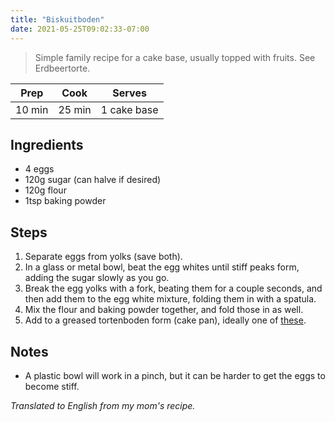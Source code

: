 ```yaml
---
title: "Biskuitboden"
date: 2021-05-25T09:02:33-07:00
---
```

> Simple family recipe for a cake base, usually topped with fruits. See Erdbeertorte.

| Prep   | Cook | Serves |
| :----: | :----: | :----: |
| 10 min | 25 min | 1 cake base |

## Ingredients

- 4 eggs
- 120g sugar (can halve if desired)
- 120g flour
- 1tsp baking powder

## Steps

1. Separate eggs from yolks (save both).
2. In a glass or metal bowl, beat the egg whites until stiff peaks form, adding the sugar slowly as you go.
3. Break the egg yolks with a fork, beating them for a couple seconds, and then add them to the egg white mixture, folding them in with a spatula.
4. Mix the flour and baking powder together, and fold those in as well.
5. Add to a greased tortenboden form (cake pan), ideally one of [these](https://images-na.ssl-images-amazon.com/images/I/81OTrISJNuL._AC_SL1500_.jpg).

## Notes

- A plastic bowl will work in a pinch, but it can be harder to get the eggs to become stiff.

_Translated to English from my mom's recipe._
